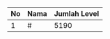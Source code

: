 | No | Nama            | Jumlah Level |
|----|-----------------|--------------|
| 1  | #    |    5190        |
